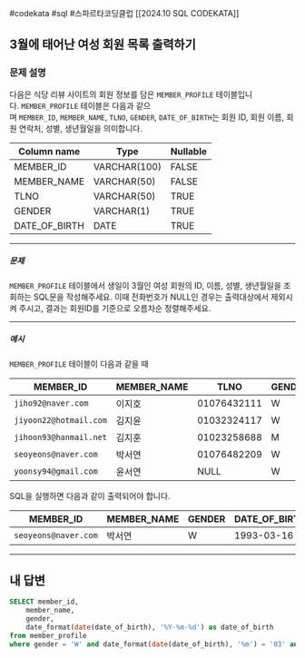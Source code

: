 #codekata #sql #스파르타코딩클럽 [[2024.10 SQL CODEKATA]]

## 3월에 태어난 여성 회원 목록 출력하기

### 문제 설명

다음은 식당 리뷰 사이트의 회원 정보를 담은 `MEMBER_PROFILE` 테이블입니다. `MEMBER_PROFILE` 테이블은 다음과 같으며 `MEMBER_ID`, `MEMBER_NAME`, `TLNO`, `GENDER`, `DATE_OF_BIRTH`는 회원 ID, 회원 이름, 회원 연락처, 성별, 생년월일을 의미합니다.

|Column name|Type|Nullable|
|---|---|---|
|MEMBER_ID|VARCHAR(100)|FALSE|
|MEMBER_NAME|VARCHAR(50)|FALSE|
|TLNO|VARCHAR(50)|TRUE|
|GENDER|VARCHAR(1)|TRUE|
|DATE_OF_BIRTH|DATE|TRUE|

---
##### 문제
`MEMBER_PROFILE` 테이블에서 생일이 3월인 여성 회원의 ID, 이름, 성별, 생년월일을 조회하는 SQL문을 작성해주세요. 이때 전화번호가 NULL인 경우는 출력대상에서 제외시켜 주시고, 결과는 회원ID를 기준으로 오름차순 정렬해주세요.

----
##### 예시
`MEMBER_PROFILE` 테이블이 다음과 같을 때

|MEMBER_ID|MEMBER_NAME|TLNO|GENDER|DATE_OF_BIRTH|
|---|---|---|---|---|
|`jiho92@naver.com`|이지호|01076432111|W|1992-02-12|
|`jiyoon22@hotmail.com`|김지윤|01032324117|W|1992-02-22|
|`jihoon93@hanmail.net`|김지훈|01023258688|M|1993-02-23|
|`seoyeons@naver.com`|박서연|01076482209|W|1993-03-16|
|`yoonsy94@gmail.com`|윤서연|NULL|W|1994-03-19|

SQL을 실행하면 다음과 같이 출력되어야 합니다.

|MEMBER_ID|MEMBER_NAME|GENDER|DATE_OF_BIRTH|
|---|---|---|---|
|`seoyeons@naver.com`|박서연|W|1993-03-16|


---

## 내 답변

```sql
SELECT member_id,
    member_name,
    gender,
    date_format(date(date_of_birth), '%Y-%m-%d') as date_of_birth
from member_profile
where gender = 'W' and date_format(date(date_of_birth), '%m') = '03' and tlno is not null
```